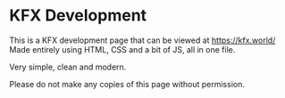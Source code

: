 # KFX Development
This is a KFX development page that can be viewed at https://kfx.world/<br>
Made entirely using HTML, CSS and a bit of JS, all in one file.

Very simple, clean and modern.

Please do not make any copies of this page without permission.
